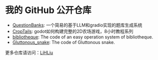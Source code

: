 # 我的 GitHub 公开仓库

- [QuestionBanks](https://github.com/LiHLiu/QuestionBanks): 一个简易的基于LLM和gradio实现的题库生成系统
- [CropTails](https://github.com/LiHLiu/CropTails): godot如何构建完整的2D农场游戏，8小时教程系列
- [bibliotheque](https://github.com/LiHLiu/bibliotheque): The code of an easy operation system of bibliotheque.
- [Gluttonous_snake](https://github.com/LiHLiu/Gluttonous_snake): The code of Gluttonous snake.

更多仓库请访问：[LiHLiu](https://github.com/LiHLiu?tab=repositories)
